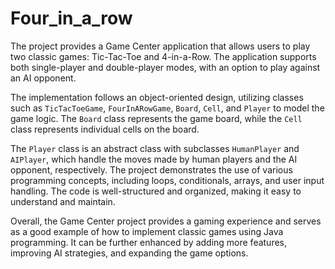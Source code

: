 # Four_in_a_row

The project provides a Game Center application that allows users to play two classic games: Tic-Tac-Toe and 4-in-a-Row. The application supports both single-player and double-player modes, with an option to play against an AI opponent.  

 
The implementation follows an object-oriented design, utilizing classes such as `TicTacToeGame`, `FourInARowGame`, `Board`, `Cell`, and `Player` to model the game logic. The `Board` class represents the game board, while the `Cell` class represents individual cells on the board.  

 
The `Player` class is an abstract class with subclasses `HumanPlayer` and `AIPlayer`, which handle the moves made by human players and the AI opponent, respectively. The project demonstrates the use of various programming concepts, including loops, conditionals, arrays, and user input handling. The code is well-structured and organized, making it easy to understand and maintain.  
 

Overall, the Game Center project provides a gaming experience and serves as a good example of how to implement classic games using Java programming. It can be further enhanced by adding more features, improving AI strategies, and expanding the game options. 
